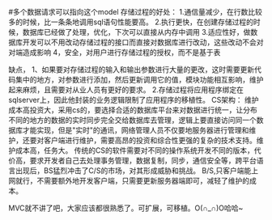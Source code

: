 #多个数据请求可以指向这个model
存储过程的好处：
  1.通信量减少，在行数比较多的时候，比一条条地调用sql语句性能要高。
  2.执行更快，在创建存储过程的时候，数据库已经做了处理，优化，下次可以直接从内存中调用
  3.适应性好，做数据库开发可以不用改动存储过程的接口而直接对数据库进行改动，这些改动不会对对端造成影响
  4，安全，对用户进行存储过程的授权，而不是基于表

缺点，
1、如果要对存储过程的输入和输出参数进行大量的更改，这时需要更新代码集中的地方，对参数进行添加，然后更新调用它的值，模块功能相互影响，维护起来麻烦，且需要对从业人员有更好的要求。
2.存储过程将应用程序绑定在sqlserver上，因此他封装的业务逻辑限制了应用程序的移植性。
CS架构：
  维护成本高投资大，采用cs的，要选择合适的数据库平台来对数据进行统一，让分布不同的地方的数据的实时同步完全交给数据库去管理，逻辑上要直接访问同一个数据库才能实现，但是"实时"的通讯，网络管理人员不仅要地服务器进行管理和维护，还要对客户端进行维护，需要高昂的投资和综合性更强的复杂的技术支持。维护成本高，任务大。
  传统的CS的软件需要对不同的操作系统开发不同的版本，代价高，要求开发者自己去处理事务管理，数据复制，同步，通信安全等，跨平台语言出现后，BS猛烈冲击了C/S的市场，对其形成威胁和挑战。
B/S,只客户端能上网就行，不需要额外地开发客户端，只需要更新服务器端即可，减轻了维护的成本。

MVC就不讲了吧，大家应该都很熟悉了。可扩展，可移植。O(∩_∩)O哈哈~

